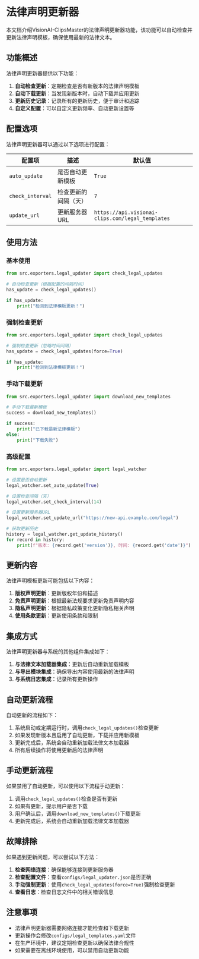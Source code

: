 # 法律声明更新器

本文档介绍VisionAI-ClipsMaster的法律声明更新器功能，该功能可以自动检查并更新法律声明模板，确保使用最新的法律文本。

## 功能概述

法律声明更新器提供以下功能：

1. **自动检查更新**：定期检查是否有新版本的法律声明模板
2. **自动下载更新**：当发现新版本时，自动下载并应用更新
3. **更新历史记录**：记录所有的更新历史，便于审计和追踪
4. **自定义配置**：可以自定义更新频率、自动更新设置等

## 配置选项

法律声明更新器可以通过以下选项进行配置：

| 配置项 | 描述 | 默认值 |
|-------|-----|-------|
| `auto_update` | 是否自动更新模板 | `True` |
| `check_interval` | 检查更新的间隔（天） | `7` |
| `update_url` | 更新服务器URL | `https://api.visionai-clips.com/legal_templates` |

## 使用方法

### 基本使用

```python
from src.exporters.legal_updater import check_legal_updates

# 自动检查更新（根据配置的间隔时间）
has_update = check_legal_updates()

if has_update:
    print("检测到法律模板更新！")
```

### 强制检查更新

```python
from src.exporters.legal_updater import check_legal_updates

# 强制检查更新（忽略时间间隔）
has_update = check_legal_updates(force=True)

if has_update:
    print("检测到法律模板更新！")
```

### 手动下载更新

```python
from src.exporters.legal_updater import download_new_templates

# 手动下载最新模板
success = download_new_templates()

if success:
    print("已下载最新法律模板")
else:
    print("下载失败")
```

### 高级配置

```python
from src.exporters.legal_updater import legal_watcher

# 设置是否自动更新
legal_watcher.set_auto_update(True)

# 设置检查间隔（天）
legal_watcher.set_check_interval(14)

# 设置更新服务器URL
legal_watcher.set_update_url("https://new-api.example.com/legal")

# 获取更新历史
history = legal_watcher.get_update_history()
for record in history:
    print(f"版本: {record.get('version')}, 时间: {record.get('date')}")
```

## 更新内容

法律声明模板更新可能包括以下内容：

1. **版权声明更新**：更新版权年份和描述
2. **免责声明更新**：根据最新法规要求更新免责声明内容
3. **隐私声明更新**：根据隐私政策变化更新隐私相关声明
4. **使用条款更新**：更新使用条款和限制

## 集成方式

法律声明更新器与系统的其他组件集成如下：

1. **与法律文本加载器集成**：更新后自动重新加载模板
2. **与导出模块集成**：确保导出内容使用最新的法律声明
3. **与系统日志集成**：记录所有更新操作

## 自动更新流程

自动更新的流程如下：

1. 系统启动或定期运行时，调用`check_legal_updates()`检查更新
2. 如果发现新版本且启用了自动更新，下载并应用新模板
3. 更新完成后，系统会自动重新加载法律文本加载器
4. 所有后续操作将使用更新后的法律声明

## 手动更新流程

如果禁用了自动更新，可以使用以下流程手动更新：

1. 调用`check_legal_updates()`检查是否有更新
2. 如果有更新，提示用户是否下载
3. 用户确认后，调用`download_new_templates()`下载更新
4. 更新完成后，系统会自动重新加载法律文本加载器

## 故障排除

如果遇到更新问题，可以尝试以下方法：

1. **检查网络连接**：确保能够连接到更新服务器
2. **检查配置文件**：查看`configs/legal_updater.json`是否正确
3. **手动强制更新**：使用`check_legal_updates(force=True)`强制检查更新
4. **查看日志**：检查日志文件中的相关错误信息

## 注意事项

- 法律声明更新器需要网络连接才能检查和下载更新
- 更新操作会修改`configs/legal_templates.yaml`文件
- 在生产环境中，建议定期检查更新以确保法律合规性
- 如果需要在离线环境使用，可以禁用自动更新功能 